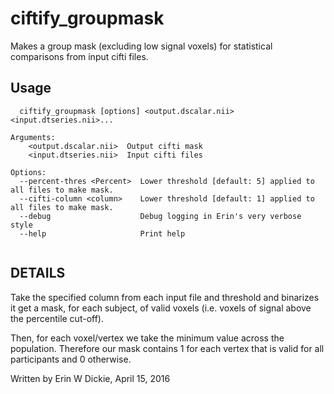 # ciftify_groupmask

Makes a group mask (excluding low signal voxels) for statistical comparisons
from input cifti files.

## Usage
```
  ciftify_groupmask [options] <output.dscalar.nii> <input.dtseries.nii>...

Arguments:
    <output.dscalar.nii>  Output cifti mask
    <input.dtseries.nii>  Input cifti files

Options:
  --percent-thres <Percent>  Lower threshold [default: 5] applied to all files to make mask.
  --cifti-column <column>    Lower threshold [default: 1] applied to all files to make mask.
  --debug                    Debug logging in Erin's very verbose style
  --help                     Print help


```
## DETAILS

Take the specified column from each input file and threshold and binarizes it get
a mask, for each subject, of valid voxels (i.e. voxels of signal above the percentile cut-off).

Then, for each voxel/vertex we take the minimum value across the population.
Therefore our mask contains 1 for each vertex that is valid for all participants and 0 otherwise.

Written by Erin W Dickie, April 15, 2016
